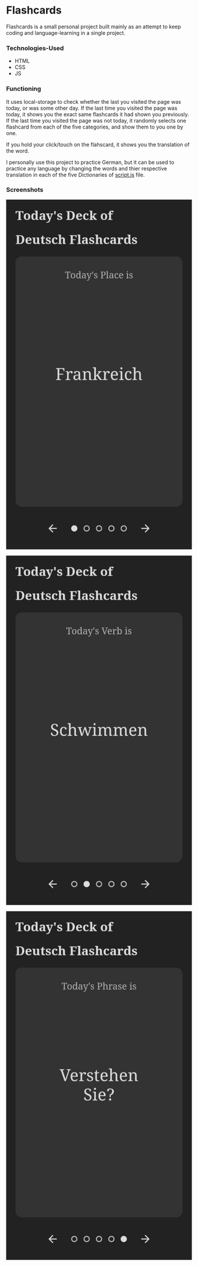 # Flashcards

Flashcards is a small personal project built mainly as an attempt to keep coding and language-learning in a single project.

### Technologies-Used

- HTML
- CSS
- JS

### Functioning

It uses local-storage to check whether the last you visited the page was today, or was some other day.
If the last time you visited the page was today, it shows you the exact same flashcards it had shown you previously.
If the last time you visited the page was not today, it randomly selects one flashcard from each of the five categories, and show them to you one by one.

If you hold your click/touch on the flahscard, it shows you the translation of the word.

I personally use this project to practice German, but it can be used to practice any language by changing the words and thier respective translation in each of the five Dictionaries of [script.js](script.js) file.

### Screenshots

!["An Screenshot of the Webpage"](Images/frankreich.jpg)

!["An Screenshot of the Webpage"](Images/schwimmen.jpg)

!["An Screenshot of the Webpage"](Images/verstehen-sie.jpg)